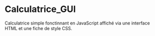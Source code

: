 # Calculatrice_GUI

Calculatrice simple fonctinnant en JavaScript affiché via une interface HTML et une fiche de style CSS.
